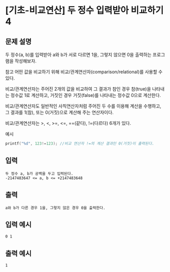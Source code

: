 # [기초-비교연산] 두 정수 입력받아 비교하기4

## 문제 설명
두 정수(a, b)를 입력받아
a와 b가 서로 다르면 1을, 그렇지 않으면 0을 출력하는 프로그램을 작성해보자.


참고
어떤 값을 비교하기 위해 비교/관계연산자(comparison/relational)를 사용할 수 있다.

비교/관계연산자는 주어진 2개의 값을 비교하여
그 결과가 참인 경우 참(true)을 나타내는 정수값 1로 계산하고,
거짓인 경우 거짓(false)를 나타내는 정수값 0으로 계산한다.

비교/관계연산자도 일반적인 사칙연산자처럼 주어진 두 수를 이용해 계산을 수행하고,
그 결과를 1(참), 또는 0(거짓)으로 계산해 주는 연산자이다.

비교/관계연산자는 >, <, >=, <=, ==(같다), !=(다르다) 6개가 있다.

예시
```c
printf("%d", 123!=123); //비교 연산자 !=의 계산 결과인 0(거짓)이 출력된다.
```

## 입력
	두 정수 a, b가 공백을 두고 입력된다.
	-2147483647 <= a, b <= +2147483648
## 출력
	a와 b가 다른 경우 1을, 그렇지 않은 경우 0을 출력한다.

## 입력 예시
	0 1
## 출력 예시
	1